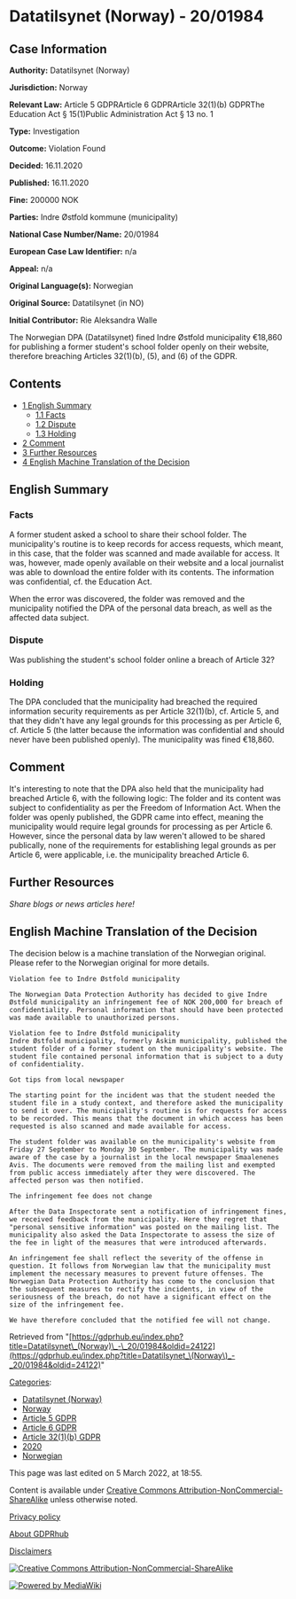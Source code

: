 # Datatilsynet (Norway) - 20/01984

## Case Information

**Authority:** Datatilsynet (Norway)

**Jurisdiction:** Norway

**Relevant Law:** Article 5 GDPRArticle 6 GDPRArticle 32(1)(b) GDPRThe Education Act § 15(1)Public Administration Act § 13 no. 1

**Type:** Investigation

**Outcome:** Violation Found

**Decided:** 16.11.2020

**Published:** 16.11.2020

**Fine:** 200000 NOK

**Parties:** Indre Østfold kommune (municipality)

**National Case Number/Name:** 20/01984

**European Case Law Identifier:** n/a

**Appeal:** n/a

**Original Language(s):** Norwegian

**Original Source:** Datatilsynet (in NO)

**Initial Contributor:** Rie Aleksandra Walle

The Norwegian DPA (Datatilsynet) fined Indre Østfold municipality €18,860 for publishing a former student's school folder openly on their website, therefore breaching Articles 32(1)(b), (5), and (6) of the GDPR.

## Contents

*   [1 English Summary](#English_Summary)
    *   [1.1 Facts](#Facts)
    *   [1.2 Dispute](#Dispute)
    *   [1.3 Holding](#Holding)
*   [2 Comment](#Comment)
*   [3 Further Resources](#Further_Resources)
*   [4 English Machine Translation of the Decision](#English_Machine_Translation_of_the_Decision)

## English Summary

### Facts

A former student asked a school to share their school folder. The municipality's routine is to keep records for access requests, which meant, in this case, that the folder was scanned and made available for access. It was, however, made openly available on their website and a local journalist was able to download the entire folder with its contents. The information was confidential, cf. the Education Act.

When the error was discovered, the folder was removed and the municipality notified the DPA of the personal data breach, as well as the affected data subject.

### Dispute

Was publishing the student's school folder online a breach of Article 32?

### Holding

The DPA concluded that the municipality had breached the required information security requirements as per Article 32(1)(b), cf. Article 5, and that they didn't have any legal grounds for this processing as per Article 6, cf. Article 5 (the latter because the information was confidential and should never have been published openly). The municipality was fined €18,860.

## Comment

It's interesting to note that the DPA also held that the municipality had breached Article 6, with the following logic: The folder and its content was subject to confidentiality as per the Freedom of Information Act. When the folder was openly published, the GDPR came into effect, meaning the municipality would require legal grounds for processing as per Article 6. However, since the personal data by law weren't allowed to be shared publically, none of the requirements for establishing legal grounds as per Article 6, were applicable, i.e. the municipality breached Article 6.

## Further Resources

_Share blogs or news articles here!_

## English Machine Translation of the Decision

The decision below is a machine translation of the Norwegian original. Please refer to the Norwegian original for more details.

```
Violation fee to Indre Østfold municipality

The Norwegian Data Protection Authority has decided to give Indre Østfold municipality an infringement fee of NOK 200,000 for breach of confidentiality. Personal information that should have been protected was made available to unauthorized persons.

Violation fee to Indre Østfold municipality
Indre Østfold municipality, formerly Askim municipality, published the student folder of a former student on the municipality's website. The student file contained personal information that is subject to a duty of confidentiality.

Got tips from local newspaper

The starting point for the incident was that the student needed the student file in a study context, and therefore asked the municipality to send it over. The municipality's routine is for requests for access to be recorded. This means that the document in which access has been requested is also scanned and made available for access.

The student folder was available on the municipality's website from Friday 27 September to Monday 30 September. The municipality was made aware of the case by a journalist in the local newspaper Smaalenenes Avis. The documents were removed from the mailing list and exempted from public access immediately after they were discovered. The affected person was then notified.

The infringement fee does not change

After the Data Inspectorate sent a notification of infringement fines, we received feedback from the municipality. Here they regret that "personal sensitive information" was posted on the mailing list. The municipality also asked the Data Inspectorate to assess the size of the fee in light of the measures that were introduced afterwards.

An infringement fee shall reflect the severity of the offense in question. It follows from Norwegian law that the municipality must implement the necessary measures to prevent future offenses. The Norwegian Data Protection Authority has come to the conclusion that the subsequent measures to rectify the incidents, in view of the seriousness of the breach, do not have a significant effect on the size of the infringement fee.

We have therefore concluded that the notified fee will not change.

```

Retrieved from "[https://gdprhub.eu/index.php?title=Datatilsynet\_(Norway)\_-\_20/01984&oldid=24122](https://gdprhub.eu/index.php?title=Datatilsynet_\(Norway\)_-_20/01984&oldid=24122)"

[Categories](/index.php?title=Special:Categories "Special:Categories"):

*   [Datatilsynet (Norway)](/index.php?title=Category:Datatilsynet_\(Norway\) "Category:Datatilsynet (Norway)")
*   [Norway](/index.php?title=Category:Norway "Category:Norway")
*   [Article 5 GDPR](/index.php?title=Category:Article_5_GDPR "Category:Article 5 GDPR")
*   [Article 6 GDPR](/index.php?title=Category:Article_6_GDPR "Category:Article 6 GDPR")
*   [Article 32(1)(b) GDPR](/index.php?title=Category:Article_32\(1\)\(b\)_GDPR "Category:Article 32(1)(b) GDPR")
*   [2020](/index.php?title=Category:2020 "Category:2020")
*   [Norwegian](/index.php?title=Category:Norwegian "Category:Norwegian")

This page was last edited on 5 March 2022, at 18:55.

Content is available under [Creative Commons Attribution-NonCommercial-ShareAlike](https://creativecommons.org/licenses/by-nc-sa/4.0/) unless otherwise noted.

[Privacy policy](/index.php?title=GDPRhub:Privacy_policy)

[About GDPRhub](/index.php?title=GDPRhub:About)

[Disclaimers](/index.php?title=GDPRhub:General_disclaimer)

[![Creative Commons Attribution-NonCommercial-ShareAlike](/resources/assets/licenses/cc-by-nc-sa.png)](https://creativecommons.org/licenses/by-nc-sa/4.0/)

[![Powered by MediaWiki](/resources/assets/poweredby_mediawiki_88x31.png)](https://www.mediawiki.org/)